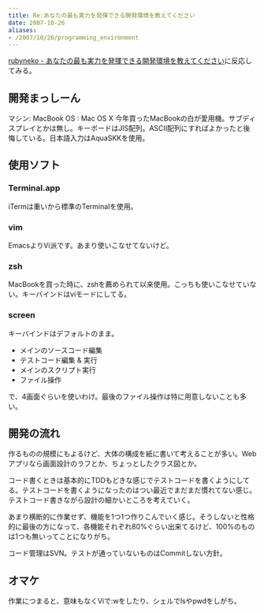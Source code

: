 ```yaml
---
title: Re:あなたの最も実力を発揮できる開発環境を教えてください
date: 2007-10-26
aliases:
- /2007/10/26/programming_environment
---
```

<a href="http://ujihisa.nowa.jp/entry/720100065b">rubyneko -
あなたの最も実力を発揮できる開発環境を教えてください</a>に反応してみる。
<h2>開発まっしーん</h2>
マシン: MacBook
OS     : Mac OS X
今年買ったMacBookの白が愛用機。サブディスプレイとかは無し。キーボードはJIS配列。ASCII配列にすればよかったと後悔している。日本語入力はAquaSKKを使用。
<h2>使用ソフト</h2>
<h3>Terminal.app</h3>
iTermは重いから標準のTerminalを使用。
<h3>vim</h3>
EmacsよりVi派です。あまり使いこなせてないけど。
<h3>zsh</h3>
MacBookを買った時に、zshを薦められて以来使用。こっちも使いこなせていない。キーバインドはviモードにしてる。
<h3>screen</h3>
キーバインドはデフォルトのまま。
<ul>
	<li>メインのソースコード編集</li>
	<li>テストコード編集 &amp; 実行</li>
	<li>メインのスクリプト実行</li>
	<li>ファイル操作</li>
</ul>
で、4画面ぐらいを使いわけ。最後のファイル操作は特に用意しないことも多い。
<h2>開発の流れ</h2>
作るものの規模にもよるけど、大体の構成を紙に書いて考えることが多い。Webアプリなら画面設計のラフとか、ちょっとしたクラス図とか。

コード書くときは基本的にTDDもどきな感じでテストコードを書くようにしてる。テストコードを書くようになったのはつい最近でまだまだ慣れてない感じ。テストコード書きながら設計の細かいところを考えていく。

あまり横断的に作業せず、機能を1つ1つ作りこんでいく感じ。そうしないと性格的に最後の方になって、各機能それぞれ80%ぐらい出来てるけど、100%のものは1つも無いってことになりがち。

コード管理はSVN。テストが通っていないものはCommitしない方針。
<h2>オマケ</h2>
作業につまると、意味もなくViで:wをしたり、シェルでlsやpwdをしがち。